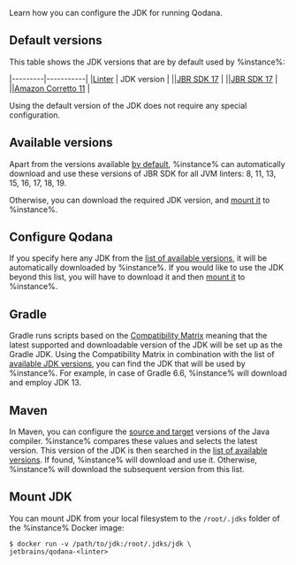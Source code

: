 [//]: # (title: Configure the JDK)

<link-summary>Learn how you can configure the JDK for running Qodana.</link-summary>

## Default versions

This table shows the JDK versions that are by default used by %instance%:

|---------|-----------|
|[Linter](linters.md) | JDK version |
|[](qodana-jvm.md)|[JBR SDK 17](https://github.com/JetBrains/JetBrainsRuntime/tree/jbr17) |
|[](qodana-jvm-community.md)|[JBR SDK 17](https://github.com/JetBrains/JetBrainsRuntime/tree/jbr17) |
|[](qodana-jvm-android.md)|[Amazon Corretto 11](https://docs.aws.amazon.com/corretto/latest/corretto-11-ug/what-is-corretto-11.html) |

Using the default version of the JDK does not require any special configuration.

## Available versions

<anchor name="configure-jdk-available-versions"/>

Apart from the versions available [by default](#Default+versions), %instance% can automatically download and use these versions of JBR SDK 
for all JVM linters: 8, 11, 13, 15, 16, 17, 18, 19.

Otherwise, you can download the required JDK version, and [mount it](#Mount+JDK) to %instance%.

## Configure Qodana

<include from="lib_qd.topic" element-id="configure-jdk-qodana-yaml" use-filter="configure-jdk,empty"/>

If you specify here any JDK from the [list of available versions](#Available+versions), it will be automatically 
downloaded by %instance%. If you would like to use the JDK beyond this list, you will have to download it and then 
[mount it](#Mount+JDK) to %instance%.  

## Gradle

Gradle runs scripts based on the [Compatibility Matrix](https://docs.gradle.org/current/userguide/compatibility.html)
meaning that the latest supported and downloadable version of the JDK will be set up as the Gradle JDK. Using the 
Compatibility Matrix in combination with the list of [available JDK versions](#Available+versions), 
you can find the JDK that will be used by %instance%. For example, in case of Gradle 6.6, %instance% will 
download and employ JDK 13.

## Maven

In Maven, you can configure the [source and target](https://maven.apache.org/plugins/maven-compiler-plugin/examples/set-compiler-source-and-target.html) versions of the Java compiler. %instance% compares these values and selects the latest version. This version of the JDK is
then searched in the [list of available versions](#Available+versions). If found, %instance% will download and use it. 
Otherwise, %instance% will download the subsequent version from this list.  

## Mount JDK

You can mount JDK from your local filesystem to the `/root/.jdks` folder of the %instance% Docker image:

```shell
$ docker run -v /path/to/jdk:/root/.jdks/jdk \
jetbrains/qodana-<linter>
```